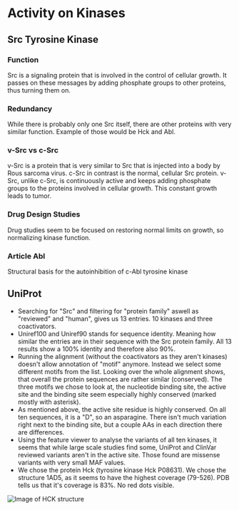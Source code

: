 # Activity on Kinases  

## Src Tyrosine Kinase  

### Function  
Src is a signaling protein that is involved in the control of cellular growth.
It passes on these messages by adding phosphate groups to other proteins, thus turning them on.  

### Redundancy  
While there is probably only one Src itself, there are other proteins with very similar function.
Example of those would be Hck and Abl.  

### v-Src vs c-Src  
v-Src is a protein that is very similar to Src that is injected into a body by Rous sarcoma virus.
c-Src in contrast is the normal, cellular Src protein. v-Src, unlike c-Src, is continuously active
and keeps adding phosphate groups to the proteins involved in cellular growth.
This constant growth leads to tumor.  

### Drug Design Studies  
Drug studies seem to be focused on restoring normal limits on growth, so normalizing kinase function.  

### Article Abl  
Structural basis for the autoinhibition of c-Abl tyrosine kinase  

## UniProt  
- Searching for "Src" and filtering for "protein family" aswell as "reviewed" and "human",
  gives us 13 entries. 10 kinases and three coactivators.  
- Uniref100 and Uniref90 stands for sequence identity. Meaning how similar the entries are in their sequence with the Src protein family. All 13 results show a 100% identity and therefore also 90%.  
- Running the alignment (without the coactivators as they aren't kinases) doesn't allow annotation of "motif" anymore.
  Instead we select some different motifs from the list. Looking over the whole alignment shows,
  that overall the protein sequences are rather similar (conserved).
  The three motifs we chose to look at, the nucleotide binding site, the active site and
  the binding site seem especially highly conserved (marked mostly with asterisk).  
- As mentioned above, the active site residue is highly conserved. On all ten sequences,
  it is a "D", so an asparagine. There isn't much variation right next to the binding site, but a couple AAs in each direction there are differences.  
- Using the feature viewer to analyse the variants of all ten kinases, it seems that while large scale studies find some,
  UniProt and ClinVar reviewed variants aren't in the active site. Those found are missense variants with very small MAF values.  
- We chose the protein Hck (tyrosine kinase Hck P08631). We chose the structure 1AD5, as it seems to have the highest coverage (79-526).
  PDB tells us that it's coverage is 83%. No red dots visible.  

![Image of HCK structure](HCK.png)

